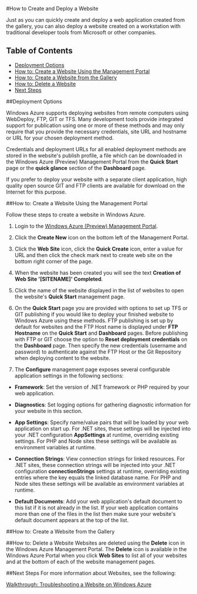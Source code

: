 <properties linkid="manage-services-how-to-create-websites" urlDisplayName="How to create" pageTitle="How to create web sites - Windows Azure service management" metaKeywords="Azure creating web site, Azure deleting website" metaDescription="Learn how to create a web site using the Windows Azure Management Portal." metaCanonical="" disqusComments="1" umbracoNaviHide="0" />



#How to Create and Deploy a Website

<div chunk="../../Shared/Chunks/disclaimer.md" />

Just as you can quickly create and deploy a web application created from the gallery, you can also deploy a website created on a workstation with traditional developer tools from Microsoft or other companies. 


## Table of Contents ##

- [Deployment Options](#deployoptions)
- [How to: Create a Website Using the Management Portal](#createawebsiteportal)
- [How to: Create a Website from the Gallery](#howtocreatefromgallery)
- [How to: Delete a Website](#deleteawebsite)
- [Next Steps](#nextsteps)


##<a name="deployoptions"></a>Deployment Options

Windows Azure supports deploying websites from remote computers using WebDeploy, FTP, GIT or TFS. Many development tools provide integrated support for publication using one or more of these methods and may only require that you provide the necessary credentials, site URL and hostname or URL for your chosen deployment method. 

Credentials and deployment URLs for all enabled deployment methods are stored in the website's publish profile, a file which can be downloaded in the Windows Azure (Preview) Management Portal from the **Quick Start** page or the **quick glance** section of the **Dashboard** page. 

If you prefer to deploy your website with a separate client application, high quality open source GIT and FTP clients are available for download on the Internet for this purpose.

##<a name="createawebsiteportal"></a>How to: Create a Website Using the Management Portal

Follow these steps to create a website in Windows Azure.
	
1. Login to the [Windows Azure (Preview) Management Portal](http://manage.windowsazure.com/).

2. Click the **Create New** icon on the bottom left of the Management Portal.

3. Click the **Web Site** icon, click the **Quick Create** icon, enter a value for URL and then click the check mark next to create web site on the bottom right corner of the page.

4. When the website has been created you will see the text **Creation of Web Site '[SITENAME]'  Completed**.

5. Click the name of the website displayed in the list of websites to open the website's **Quick Start** management page.

6. On the **Quick Start** page you are provided with options to set up TFS or GIT publishing if you would like to deploy your finished website to Windows Azure using these methods. FTP publishing is set up by default for websites and the FTP Host name is displayed under **FTP Hostname** on the **Quick Start** and **Dashboard** pages. Before publishing with FTP or GIT choose the option to **Reset deployment credentials** on the **Dashboard** page. Then specify the new credentials (username and password) to authenticate against the FTP Host or the Git Repository when deploying content to the website.

7. The **Configure** management page exposes several configurable application settings in the following sections:

 - **Framework**: Set the version of .NET framework or PHP required by your web application.

 - **Diagnostics**: Set logging options for gathering diagnostic information for your website in this section.

 - **App Settings**: Specify name/value pairs that will be loaded by your web application on start up. For .NET sites, these settings will be injected into your .NET configuration **AppSettings** at runtime, overriding existing settings. For PHP and Node sites these settings will be available as environment variables at runtime.

 - **Connection Strings**: View connection strings for linked resources. For .NET sites, these connection strings will be injected into your .NET configuration **connectionStrings** settings at runtime, overriding existing entries where the key equals the linked database name. For PHP and Node sites these settings will be available as environment variables at runtime.

 - **Default Documents**: Add your web application's default document to this list if it is not already in the list. If your web application contains more than one of the files in the list then make sure your website's default document appears at the top of the list.



##<a name="howtocreatefromgallery"></a>How to: Create a Website from the Gallery

<div chunk="../../../Shared/Chunks/website-from-gallery.md" />

##<a name="deleteawebsite"></a>How to: Delete a Website
Websites are deleted using the **Delete** icon in the Windows Azure Management Portal. The **Delete** icon is available in the Windows Azure Portal when you click **Web Sites** to list all of your websites and at the bottom of each of the website management pages.

##<a name="nextsteps"></a>Next Steps
For more information about Websites, see the following:

[Walkthrough: Troubleshooting a Website on Windows Azure](http://go.microsoft.com/fwlink/?LinkId=251824)



[vs2010]:http://go.microsoft.com/fwlink/?LinkId=225683
[msexpressionstudio]:http://go.microsoft.com/fwlink/?LinkID=205116
[mswebmatrix]:http://go.microsoft.com/fwlink/?LinkID=226244
[getgit]:http://go.microsoft.com/fwlink/?LinkId=252533
[azuresdk]:http://go.microsoft.com/fwlink/?LinkId=246928
[gitref]:http://go.microsoft.com/fwlink/?LinkId=246651
[howtoconfiganddownloadlogs]:http://go.microsoft.com/fwlink/?LinkId=252031
[sqldbs]:http://go.microsoft.com/fwlink/?LinkId=246930
[fzilla]:http://go.microsoft.com/fwlink/?LinkId=247914
[configvmsizes]:http://go.microsoft.com/fwlink/?LinkID=236449
[webmatrix]:http://go.microsoft.com/fwlink/?LinkId=226244